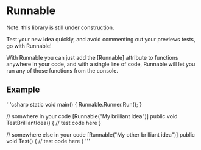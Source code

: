 # Runnable

Note: this library is still under construction.

Test your new idea quickly, and avoid commenting out your previews tests, go with Runnable!

With Runnable you can just add the [Runnable] attribute to functions anywhere in your code, and with a single line of code, Runnable will let you run any of those functions from the console.

## Example
'''csharp
static void main()
{
	Runnable.Runner.Run();
}

// somwhere in your code
[Runnable("My brilliant idea")]
public void TestBrilliantIdea()
{
	// test code here
}

// somewhere else in your code
[Runnable("My other brilliant idea")]
public void Test()
{
	// test code here
}
'''
